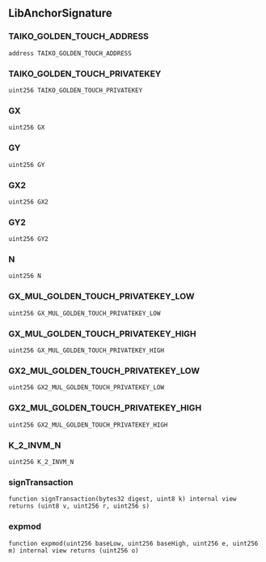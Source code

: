 ## LibAnchorSignature

### TAIKO_GOLDEN_TOUCH_ADDRESS

```solidity
address TAIKO_GOLDEN_TOUCH_ADDRESS
```

### TAIKO_GOLDEN_TOUCH_PRIVATEKEY

```solidity
uint256 TAIKO_GOLDEN_TOUCH_PRIVATEKEY
```

### GX

```solidity
uint256 GX
```

### GY

```solidity
uint256 GY
```

### GX2

```solidity
uint256 GX2
```

### GY2

```solidity
uint256 GY2
```

### N

```solidity
uint256 N
```

### GX_MUL_GOLDEN_TOUCH_PRIVATEKEY_LOW

```solidity
uint256 GX_MUL_GOLDEN_TOUCH_PRIVATEKEY_LOW
```

### GX_MUL_GOLDEN_TOUCH_PRIVATEKEY_HIGH

```solidity
uint256 GX_MUL_GOLDEN_TOUCH_PRIVATEKEY_HIGH
```

### GX2_MUL_GOLDEN_TOUCH_PRIVATEKEY_LOW

```solidity
uint256 GX2_MUL_GOLDEN_TOUCH_PRIVATEKEY_LOW
```

### GX2_MUL_GOLDEN_TOUCH_PRIVATEKEY_HIGH

```solidity
uint256 GX2_MUL_GOLDEN_TOUCH_PRIVATEKEY_HIGH
```

### K_2_INVM_N

```solidity
uint256 K_2_INVM_N
```

### signTransaction

```solidity
function signTransaction(bytes32 digest, uint8 k) internal view returns (uint8 v, uint256 r, uint256 s)
```

### expmod

```solidity
function expmod(uint256 baseLow, uint256 baseHigh, uint256 e, uint256 m) internal view returns (uint256 o)
```

